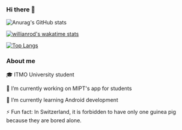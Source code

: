 ### Hi there 👋

![Anurag's GitHub stats](https://github-readme-stats.vercel.app/api?username=VITYQ&count_private=true&show_icons=true&theme=dracula) 

[![willianrod's wakatime stats](https://github-readme-stats.vercel.app/api/wakatime?username=VITYQ&theme=dracula)](https://github.com/anuraghazra/github-readme-stats)

[![Top Langs](https://github-readme-stats.vercel.app/api/top-langs/?username=VITYQ&layout=compact&theme=dracula)](https://github.com/anuraghazra/github-readme-stats)




### About me

🎓 ITMO University student

🔭 I’m currently working on MIPT's app for students 

🌱 I’m currently learning Android development

⚡ Fun fact: In Switzerland, it is forbidden to have only one guinea pig because they are bored alone.
<!--
**VITYQ/VITYQ** is a ✨ _special_ ✨ repository because its `README.md` (this file) appears on your GitHub profile.

Here are some ideas to get you started:

- 🔭 I’m currently working on ...
- 🌱 I’m currently learning ...
- 👯 I’m looking to collaborate on ...
- 🤔 I’m looking for help with ...
- 💬 Ask me about ...
- 📫 How to reach me: ...
- 😄 Pronouns: ...
- ⚡ Fun fact: ...
-->
